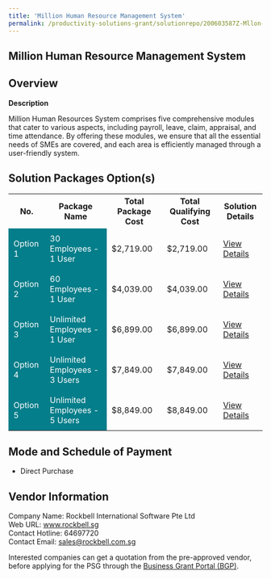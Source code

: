 ```yaml
---
title: 'Million Human Resource Management System'
permalink: /productivity-solutions-grant/solutionrepo/200603587Z-Mllon-HR-MGT-Systm-G
---
```


## Million Human Resource Management System

## Overview

**Description**

Million Human Resources System comprises five comprehensive modules that cater to various aspects, including payroll, leave, claim, appraisal, and time attendance. By offering these modules, we ensure that all the essential needs of SMEs are covered, and each area is efficiently managed through a user-friendly system.

## Solution Packages Option(s)

<table>
<tr>
<th><b>No.</b></th>
<th><b>Package Name</b></th>
<th><b>Total Package Cost</b></th>
<th><b>Total Qualifying Cost</b></th>
<th><b>Solution Details</b></th>
</tr>
<tr>
<td style='padding: 10px; background-color: #037E8A; color: #FFFFFF;'>Option 1</td>
<td style='padding: 10px; background-color: #037E8A; color: #FFFFFF;'>30 Employees - 1 User</td>
<td style='padding: 10px;'>$2,719.00</td>
<td style='padding: 10px;'>$2,719.00</td>
<td style='padding: 10px;'><a href='/images/psg/Rockbell_HRMS_08022024_Desensitised_Annex3_Part1.pdf' target='_blank'>View Details</a></td>
</tr>
<tr>
<td style='padding: 10px; background-color: #037E8A; color: #FFFFFF;'>Option 2</td>
<td style='padding: 10px; background-color: #037E8A; color: #FFFFFF;'>60 Employees - 1 User</td>
<td style='padding: 10px;'>$4,039.00</td>
<td style='padding: 10px;'>$4,039.00</td>
<td style='padding: 10px;'><a href='/images/psg/Rockbell_HRMS_08022024_Desensitised_Annex3_Part2.pdf' target='_blank'>View Details</a></td>
</tr>
<tr>
<td style='padding: 10px; background-color: #037E8A; color: #FFFFFF;'>Option 3</td>
<td style='padding: 10px; background-color: #037E8A; color: #FFFFFF;'>Unlimited Employees - 1 User</td>
<td style='padding: 10px;'>$6,899.00</td>
<td style='padding: 10px;'>$6,899.00</td>
<td style='padding: 10px;'><a href='/images/psg/Rockbell_HRMS_08022024_Desensitised_Annex3_Part3.pdf' target='_blank'>View Details</a></td>
</tr>
<tr>
<td style='padding: 10px; background-color: #037E8A; color: #FFFFFF;'>Option 4</td>
<td style='padding: 10px; background-color: #037E8A; color: #FFFFFF;'>Unlimited Employees - 3 Users</td>
<td style='padding: 10px;'>$7,849.00</td>
<td style='padding: 10px;'>$7,849.00</td>
<td style='padding: 10px;'><a href='/images/psg/Rockbell_HRMS_08022024_Desensitised_Annex3_Part4.pdf' target='_blank'>View Details</a></td>
</tr>
<tr>
<td style='padding: 10px; background-color: #037E8A; color: #FFFFFF;'>Option 5</td>
<td style='padding: 10px; background-color: #037E8A; color: #FFFFFF;'>Unlimited Employees - 5 Users</td>
<td style='padding: 10px;'>$8,849.00</td>
<td style='padding: 10px;'>$8,849.00</td>
<td style='padding: 10px;'><a href='/images/psg/Rockbell_HRMS_08022024_Desensitised_Annex3_Part5.pdf' target='_blank'>View Details</a></td>
</tr>
</table>

## Mode and Schedule of Payment

 - Direct Purchase

## Vendor Information

 Company Name: Rockbell International Software Pte Ltd<br>Web URL: www.rockbell.sg <br>Contact Hotline: 64697720 <br>Contact Email: sales@rockbell.com.sg <br>

Interested companies can get a quotation from the pre-approved vendor, before applying for the PSG through the <a href='https://www.businessgrants.gov.sg/' target='_blank' rel='noopener'>Business Grant Portal (BGP)</a>.

<script src="/jquery/resize-tables.js"></script>
